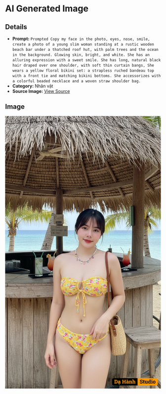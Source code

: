# AI Generated Image

## Details
- **Prompt:** `Prompted Copy my face in the photo, eyes, nose, smile, create a photo of a young slim woman standing at a rustic wooden beach bar under a thatched roof hut, with palm trees and the ocean in the background. Glowing skin, bright, and white. She has an alluring expression with a sweet smile. She has long, natural black hair draped over one shoulder, with soft thin curtain bangs, She wears a yellow floral bikini set: a strapless ruched bandeau top with a front tie and matching bikini bottoms. She accessorizes with a colorful beaded necklace and a woven straw shoulder bag.`
- **Category:** Nhân vật
- **Source Image:** [View Source](https://raw.githubusercontent.com/lenzcomvth/ImageLibrary/main/Female.png)

## Image
![AI Generated Image](./image-2025-10-03T06-34-39-684Z.png)